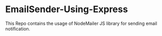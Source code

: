 # EmailSender-Using-Express
This Repo contains the usage of NodeMailer JS library for sending email notification.
